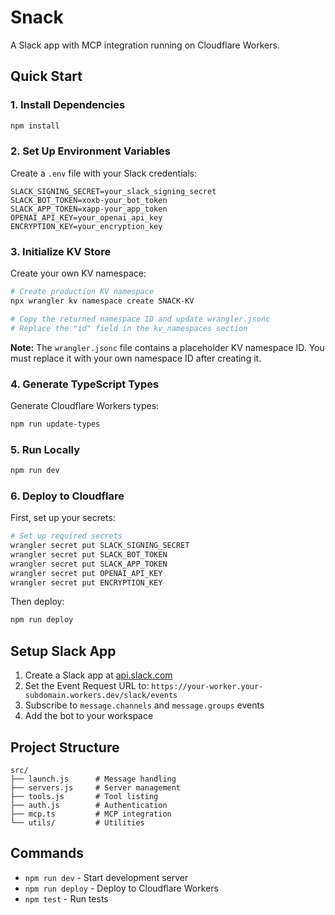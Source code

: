 # Snack

A Slack app with MCP integration running on Cloudflare Workers.

## Quick Start

### 1. Install Dependencies

```bash
npm install
```

### 2. Set Up Environment Variables

Create a `.env` file with your Slack credentials:

```
SLACK_SIGNING_SECRET=your_slack_signing_secret
SLACK_BOT_TOKEN=xoxb-your_bot_token
SLACK_APP_TOKEN=xapp-your_app_token
OPENAI_API_KEY=your_openai_api_key
ENCRYPTION_KEY=your_encryption_key
```

### 3. Initialize KV Store

Create your own KV namespace:

```bash
# Create production KV namespace
npx wrangler kv namespace create SNACK-KV

# Copy the returned namespace ID and update wrangler.jsonc
# Replace the "id" field in the kv_namespaces section
```

**Note:** The `wrangler.jsonc` file contains a placeholder KV namespace ID. You must replace it with your own namespace ID after creating it.

### 4. Generate TypeScript Types

Generate Cloudflare Workers types:

```bash
npm run update-types
```

### 5. Run Locally

```bash
npm run dev
```

### 6. Deploy to Cloudflare

First, set up your secrets:

```bash
# Set up required secrets
wrangler secret put SLACK_SIGNING_SECRET
wrangler secret put SLACK_BOT_TOKEN
wrangler secret put SLACK_APP_TOKEN
wrangler secret put OPENAI_API_KEY
wrangler secret put ENCRYPTION_KEY
```

Then deploy:

```bash
npm run deploy
```

## Setup Slack App

1. Create a Slack app at [api.slack.com](https://api.slack.com/apps)
2. Set the Event Request URL to: `https://your-worker.your-subdomain.workers.dev/slack/events`
3. Subscribe to `message.channels` and `message.groups` events
4. Add the bot to your workspace

## Project Structure

```
src/
├── launch.js      # Message handling
├── servers.js     # Server management
├── tools.js       # Tool listing
├── auth.js        # Authentication
├── mcp.ts         # MCP integration
└── utils/         # Utilities
```

## Commands

- `npm run dev` - Start development server
- `npm run deploy` - Deploy to Cloudflare Workers
- `npm test` - Run tests
